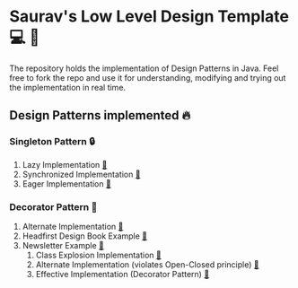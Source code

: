 # Saurav's Low Level Design Template :computer: :rocket: 

The repository holds the implementation of Design Patterns in Java. Feel free to fork the repo and use
it for understanding, modifying and trying out the implementation in real time.

## Design Patterns implemented :fire:

### Singleton Pattern :lock:

1. Lazy Implementation [:link:](/Singleton%20Pattern/Lazy%20Initialization/)
2. Synchronized Implementation [:link:](/Singleton%20Pattern/Synchronized%20Implementation/)
3. Eager Implementation [:link:](/Singleton%20Pattern/Eager%20Initialization/)

### Decorator Pattern :art:

1. Alternate Implementation [:link:](/Decorator%20Pattern/Alternative%20Implementation/)
2. Headfirst Design Book Example [:link:](/Decorator%20Pattern/Headfirst%Design%20Book%20Example/)
3. Newsletter Example [:link:](/Decorator%20Pattern/Newsletter%20Example/)
    1. Class Explosion Implementation [:link:](/Decorator%20Pattern/Newsletter%20Example/Class%20Explosion%20Implementation/)
    2. Alternate Implementation (violates Open-Closed principle) [:link:](/Decorator%20Pattern/Newsletter%20Example/Alternate%20Implementation/)
    3. Effective Implementation (Decorator Pattern) [:link:](/Decorator%20Pattern/Newsletter%20Example/Effective%20Implementation/)
